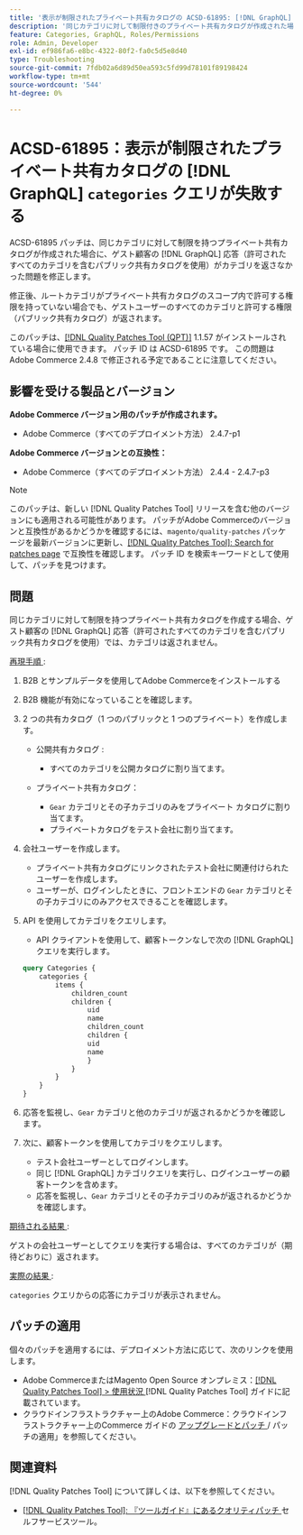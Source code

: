 ```yaml
---
title: '表示が制限されたプライベート共有カタログの ACSD-61895: [!DNL GraphQL] categories クエリが失敗する'
description: '同じカテゴリに対して制限付きのプライベート共有カタログが作成された場合、（許可されたすべてのカテゴリを含むパブリック共有カタログを使用して）ゲスト顧客の応答がカテゴリを返さないAdobe Commerceの問題を修正するために ACSD-61895 パッチを適用します  [!DNL GraphQL] '
feature: Categories, GraphQL, Roles/Permissions
role: Admin, Developer
exl-id: ef986fa6-e8bc-4322-80f2-fa0c5d5e8d40
type: Troubleshooting
source-git-commit: 7fdb02a6d89d50ea593c5fd99d78101f89198424
workflow-type: tm+mt
source-wordcount: '544'
ht-degree: 0%

---
```


# ACSD-61895：表示が制限されたプライベート共有カタログの [!DNL GraphQL] `categories` クエリが失敗する

ACSD-61895 パッチは、同じカテゴリに対して制限を持つプライベート共有カタログが作成された場合に、ゲスト顧客の [!DNL GraphQL] 応答（許可されたすべてのカテゴリを含むパブリック共有カタログを使用）がカテゴリを返さなかった問題を修正します。

修正後、ルートカテゴリがプライベート共有カタログのスコープ内で許可する権限を持っていない場合でも、ゲストユーザーのすべてのカテゴリと許可する権限（パブリック共有カタログ）が返されます。

このパッチは、[[!DNL Quality Patches Tool (QPT)]](/help/tools/quality-patches-tool/quality-patches-tool-to-self-serve-quality-patches.md) 1.1.57 がインストールされている場合に使用できます。 パッチ ID は ACSD-61895 です。 この問題はAdobe Commerce 2.4.8 で修正される予定であることに注意してください。

## 影響を受ける製品とバージョン

**Adobe Commerce バージョン用のパッチが作成されます。**

* Adobe Commerce（すべてのデプロイメント方法） 2.4.7-p1

**Adobe Commerce バージョンとの互換性：**

* Adobe Commerce（すべてのデプロイメント方法） 2.4.4 - 2.4.7-p3

>[!NOTE]
>
>このパッチは、新しい [!DNL Quality Patches Tool] リリースを含む他のバージョンにも適用される可能性があります。 パッチがAdobe Commerceのバージョンと互換性があるかどうかを確認するには、`magento/quality-patches` パッケージを最新バージョンに更新し、[[!DNL Quality Patches Tool]: Search for patches page](https://experienceleague.adobe.com/tools/commerce-quality-patches/index.html) で互換性を確認します。 パッチ ID を検索キーワードとして使用して、パッチを見つけます。

## 問題

同じカテゴリに対して制限を持つプライベート共有カタログを作成する場合、ゲスト顧客の [!DNL GraphQL] 応答（許可されたすべてのカテゴリを含むパブリック共有カタログを使用）では、カテゴリは返されません。

<u> 再現手順 </u>:

1. B2B とサンプルデータを使用してAdobe Commerceをインストールする
1. B2B 機能が有効になっていることを確認します。
1. 2 つの共有カタログ（1 つのパブリックと 1 つのプライベート）を作成します。

   * 公開共有カタログ :

      * すべてのカテゴリを公開カタログに割り当てます。

   * プライベート共有カタログ：

      * `Gear` カテゴリとその子カテゴリのみをプライベート カタログに割り当てます。
      * プライベートカタログをテスト会社に割り当てます。

1. 会社ユーザーを作成します。

   * プライベート共有カタログにリンクされたテスト会社に関連付けられたユーザーを作成します。
   * ユーザーが、ログインしたときに、フロントエンドの `Gear` カテゴリとその子カテゴリにのみアクセスできることを確認します。

1. API を使用してカテゴリをクエリします。

   * API クライアントを使用して、顧客トークンなしで次の [!DNL GraphQL] クエリを実行します。

   ```graphql
   query Categories { 
       categories { 
           items { 
               children_count 
               children { 
                   uid 
                   name 
                   children_count 
                   children { 
                   uid 
                   name 
                   } 
               } 
           } 
       } 
   }
   ```

1. 応答を監視し、`Gear` カテゴリと他のカテゴリが返されるかどうかを確認します。
1. 次に、顧客トークンを使用してカテゴリをクエリします。

   * テスト会社ユーザーとしてログインします。
   * 同じ [!DNL GraphQL] カテゴリクエリを実行し、ログインユーザーの顧客トークンを含めます。
   * 応答を監視し、`Gear` カテゴリとその子カテゴリのみが返されるかどうかを確認します。


<u> 期待される結果 </u>:

ゲストの会社ユーザーとしてクエリを実行する場合は、すべてのカテゴリが（期待どおりに）返されます。

<u> 実際の結果 </u>:

`categories` クエリからの応答にカテゴリが表示されません。

## パッチの適用

個々のパッチを適用するには、デプロイメント方法に応じて、次のリンクを使用します。

* Adobe CommerceまたはMagento Open Source オンプレミス：[[!DNL Quality Patches Tool] > 使用状況 ](/help/tools/quality-patches-tool/usage.md) [!DNL Quality Patches Tool] ガイドに記載されています。
* クラウドインフラストラクチャー上のAdobe Commerce：クラウドインフラストラクチャー上のCommerce ガイドの [ アップグレードとパッチ ](https://experienceleague.adobe.com/docs/commerce-cloud-service/user-guide/develop/upgrade/apply-patches.html)/ パッチの適用」を参照してください。


## 関連資料

[!DNL Quality Patches Tool] について詳しくは、以下を参照してください。

* [[!DNL Quality Patches Tool]: 『ツールガイド』にあるクオリティパッチ ](/help/tools/quality-patches-tool/quality-patches-tool-to-self-serve-quality-patches.md) セルフサービスツール。
